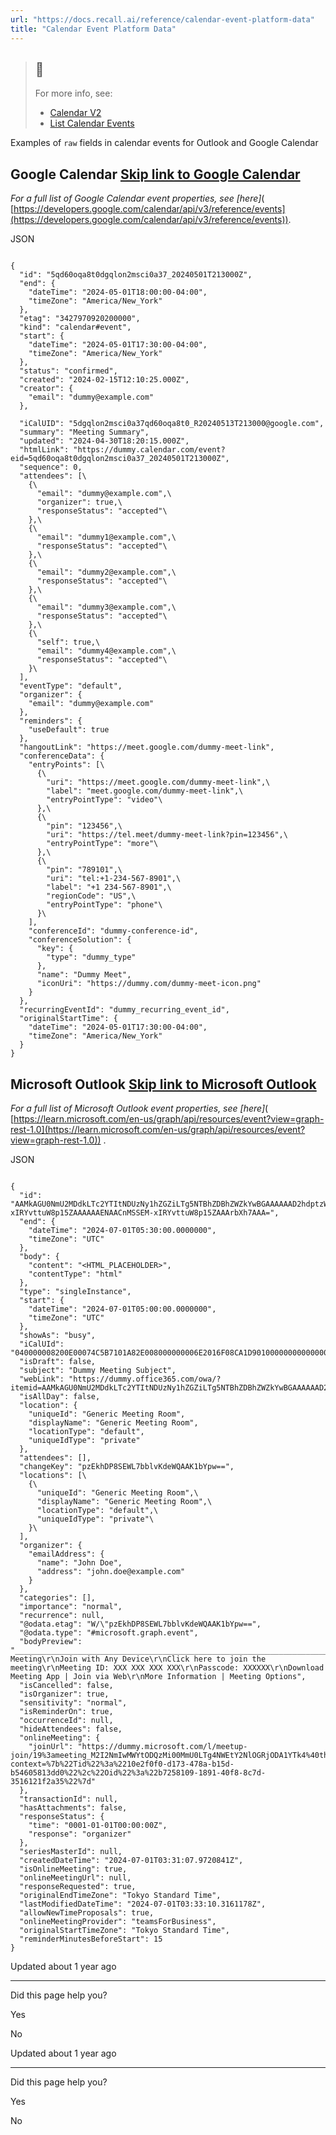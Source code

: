 ```yaml
---
url: "https://docs.recall.ai/reference/calendar-event-platform-data"
title: "Calendar Event Platform Data"
---
```


> ## 📘
>
> For more info, see:
>
> - [Calendar V2](https://docs.recall.ai/docs/v2)
> - [List Calendar Events](https://docs.recall.ai/reference/calendar_events_list)

Examples of `raw` fields in calendar events for Outlook and Google Calendar

## Google Calendar   [Skip link to Google Calendar](https://docs.recall.ai/reference/calendar-event-platform-data\#google-calendar)

_For a full list of Google Calendar event properties, see \[here\]_( [https://developers.google.com/calendar/api/v3/reference/events](https://developers.google.com/calendar/api/v3/reference/events)).

JSON

```rdmd-code lang-json theme-light

{
  "id": "5qd60oqa8t0dgqlon2msci0a37_20240501T213000Z",
  "end": {
    "dateTime": "2024-05-01T18:00:00-04:00",
    "timeZone": "America/New_York"
  },
  "etag": "3427970920200000",
  "kind": "calendar#event",
  "start": {
    "dateTime": "2024-05-01T17:30:00-04:00",
    "timeZone": "America/New_York"
  },
  "status": "confirmed",
  "created": "2024-02-15T12:10:25.000Z",
  "creator": {
    "email": "dummy@example.com"
  },

  "iCalUID": "5dgqlon2msci0a37qd60oqa8t0_R20240513T213000@google.com",
  "summary": "Meeting Summary",
  "updated": "2024-04-30T18:20:15.000Z",
  "htmlLink": "https://dummy.calendar.com/event?eid=5qd60oqa8t0dgqlon2msci0a37_20240501T213000Z",
  "sequence": 0,
  "attendees": [\
    {\
      "email": "dummy@example.com",\
      "organizer": true,\
      "responseStatus": "accepted"\
    },\
    {\
      "email": "dummy1@example.com",\
      "responseStatus": "accepted"\
    },\
    {\
      "email": "dummy2@example.com",\
      "responseStatus": "accepted"\
    },\
    {\
      "email": "dummy3@example.com",\
      "responseStatus": "accepted"\
    },\
    {\
      "self": true,\
      "email": "dummy4@example.com",\
      "responseStatus": "accepted"\
    }\
  ],
  "eventType": "default",
  "organizer": {
    "email": "dummy@example.com"
  },
  "reminders": {
    "useDefault": true
  },
  "hangoutLink": "https://meet.google.com/dummy-meet-link",
  "conferenceData": {
    "entryPoints": [\
      {\
        "uri": "https://meet.google.com/dummy-meet-link",\
        "label": "meet.google.com/dummy-meet-link",\
        "entryPointType": "video"\
      },\
      {\
        "pin": "123456",\
        "uri": "https://tel.meet/dummy-meet-link?pin=123456",\
        "entryPointType": "more"\
      },\
      {\
        "pin": "789101",\
        "uri": "tel:+1-234-567-8901",\
        "label": "+1 234-567-8901",\
        "regionCode": "US",\
        "entryPointType": "phone"\
      }\
    ],
    "conferenceId": "dummy-conference-id",
    "conferenceSolution": {
      "key": {
        "type": "dummy_type"
      },
      "name": "Dummy Meet",
      "iconUri": "https://dummy.com/dummy-meet-icon.png"
    }
  },
  "recurringEventId": "dummy_recurring_event_id",
  "originalStartTime": {
    "dateTime": "2024-05-01T17:30:00-04:00",
    "timeZone": "America/New_York"
  }
}

```

## Microsoft Outlook   [Skip link to Microsoft Outlook](https://docs.recall.ai/reference/calendar-event-platform-data\#microsoft-outlook)

_For a full list of Microsoft Outlook event properties, see \[here\]_( [https://learn.microsoft.com/en-us/graph/api/resources/event?view=graph-rest-1.0](https://learn.microsoft.com/en-us/graph/api/resources/event?view=graph-rest-1.0)) .

JSON

```rdmd-code lang-json theme-light

{
  "id": "AAMkAGU0NmU2MDdkLTc2YTItNDUzNy1hZGZiLTg5NTBhZDBhZWZkYwBGAAAAAAD2hdptzWPQRaMxTFSH1M95BwCnMSSEM-xIRYvttuW8p15ZAAAAAAENAACnMSSEM-xIRYvttuW8p15ZAAArbXh7AAA=",
  "end": {
    "dateTime": "2024-07-01T05:30:00.0000000",
    "timeZone": "UTC"
  },
  "body": {
    "content": "<HTML_PLACEHOLDER>",
    "contentType": "html"
  },
  "type": "singleInstance",
  "start": {
    "dateTime": "2024-07-01T05:00:00.0000000",
    "timeZone": "UTC"
  },
  "showAs": "busy",
  "iCalUId": "040000008200E00074C5B7101A82E008000000006E2016F08CA1D9010000000000000000100000006ED5238A69D3E949854B2766E21DA615",
  "isDraft": false,
  "subject": "Dummy Meeting Subject",
  "webLink": "https://dummy.office365.com/owa/?itemid=AAMkAGU0NmU2MDdkLTc2YTItNDUzNy1hZGZiLTg5NTBhZDBhZWZkYwBGAAAAAAD2hdptzWPQRaMxTFSH1M95BwCnMSSEM%2FxIRYvttuW8p15ZAAAAAAENAACnMSSEM%2FxIRYvttuW8p15ZAAArbXh7AAA%3D&exvsurl=1&path=/calendar/item",
  "isAllDay": false,
  "location": {
    "uniqueId": "Generic Meeting Room",
    "displayName": "Generic Meeting Room",
    "locationType": "default",
    "uniqueIdType": "private"
  },
  "attendees": [],
  "changeKey": "pzEkhDP8SEWL7bblvKdeWQAAK1bYpw==",
  "locations": [\
    {\
      "uniqueId": "Generic Meeting Room",\
      "displayName": "Generic Meeting Room",\
      "locationType": "default",\
      "uniqueIdType": "private"\
    }\
  ],
  "organizer": {
    "emailAddress": {
      "name": "John Doe",
      "address": "john.doe@example.com"
    }
  },
  "categories": [],
  "importance": "normal",
  "recurrence": null,
  "@odata.etag": "W/\"pzEkhDP8SEWL7bblvKdeWQAAK1bYpw==",
  "@odata.type": "#microsoft.graph.event",
  "bodyPreview": "________________________________________________________________________________\r\nGeneric Meeting\r\nJoin with Any Device\r\nClick here to join the meeting\r\nMeeting ID: XXX XXX XXX XXX\r\nPasscode: XXXXXX\r\nDownload Meeting App | Join via Web\r\nMore Information | Meeting Options",
  "isCancelled": false,
  "isOrganizer": true,
  "sensitivity": "normal",
  "isReminderOn": true,
  "occurrenceId": null,
  "hideAttendees": false,
  "onlineMeeting": {
    "joinUrl": "https://dummy.microsoft.com/l/meetup-join/19%3ameeting_M2I2NmIwMWYtODQzMi00MmU0LTg4NWEtY2NlOGRjODA1YTk4%40thread.v2/0?context=%7b%22Tid%22%3a%2210e2f0f0-d173-478a-b15d-b54605813dd0%22%2c%22Oid%22%3a%22b7258109-1891-40f8-8c7d-3516121f2a35%22%7d"
  },
  "transactionId": null,
  "hasAttachments": false,
  "responseStatus": {
    "time": "0001-01-01T00:00:00Z",
    "response": "organizer"
  },
  "seriesMasterId": null,
  "createdDateTime": "2024-07-01T03:31:07.9720841Z",
  "isOnlineMeeting": true,
  "onlineMeetingUrl": null,
  "responseRequested": true,
  "originalEndTimeZone": "Tokyo Standard Time",
  "lastModifiedDateTime": "2024-07-01T03:33:10.3161178Z",
  "allowNewTimeProposals": true,
  "onlineMeetingProvider": "teamsForBusiness",
  "originalStartTimeZone": "Tokyo Standard Time",
  "reminderMinutesBeforeStart": 15
}

```

Updated about 1 year ago

* * *

Did this page help you?

Yes

No

Updated about 1 year ago

* * *

Did this page help you?

Yes

No